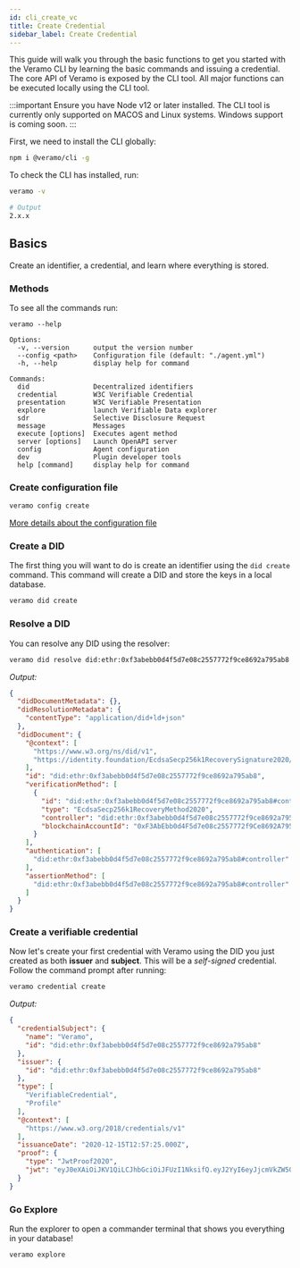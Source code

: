 ```yaml
---
id: cli_create_vc
title: Create Credential
sidebar_label: Create Credential
---
```


This guide will walk you through the basic functions to get you started with the Veramo CLI by learning the basic commands and issuing a credential. The core API of Veramo is exposed by the CLI tool. All major functions can be executed locally using the CLI tool.

:::important
Ensure you have Node v12 or later installed. The CLI tool is currently only supported on MACOS and Linux systems. Windows support is coming soon.
:::

First, we need to install the CLI globally:

```bash
npm i @veramo/cli -g
```

To check the CLI has installed, run:

```bash
veramo -v

# Output
2.x.x
```

## Basics

Create an identifier, a credential, and learn where everything is stored.

### Methods

To see all the commands run:

```
veramo --help

Options:
  -v, --version      output the version number
  --config <path>    Configuration file (default: "./agent.yml")
  -h, --help         display help for command

Commands:
  did                Decentralized identifiers
  credential         W3C Verifiable Credential
  presentation       W3C Verifiable Presentation
  explore            launch Verifiable Data explorer
  sdr                Selective Disclosure Request
  message            Messages
  execute [options]  Executes agent method
  server [options]   Launch OpenAPI server
  config             Agent configuration
  dev                Plugin developer tools
  help [command]     display help for command

```

### Create configuration file

```bash
veramo config create
```

[More details about the configuration file](./cli_config)

### Create a DID

The first thing you will want to do is create an identifier using the `did create` command. This command will create a DID and store the keys in a local database.

```bash
veramo did create
```

### Resolve a DID

You can resolve any DID using the resolver:

```bash
veramo did resolve did:ethr:0xf3abebb0d4f5d7e08c2557772f9ce8692a795ab8
```
_Output:_
```json
{
  "didDocumentMetadata": {},
  "didResolutionMetadata": {
    "contentType": "application/did+ld+json"
  },
  "didDocument": {
    "@context": [
      "https://www.w3.org/ns/did/v1",
      "https://identity.foundation/EcdsaSecp256k1RecoverySignature2020/lds-ecdsa-secp256k1-recovery2020-0.0.jsonld"
    ],
    "id": "did:ethr:0xf3abebb0d4f5d7e08c2557772f9ce8692a795ab8",
    "verificationMethod": [
      {
        "id": "did:ethr:0xf3abebb0d4f5d7e08c2557772f9ce8692a795ab8#controller",
        "type": "EcdsaSecp256k1RecoveryMethod2020",
        "controller": "did:ethr:0xf3abebb0d4f5d7e08c2557772f9ce8692a795ab8",
        "blockchainAccountId": "0xF3AbEbb0d4F5d7e08c2557772f9Ce8692A795ab8@eip155:1"
      }
    ],
    "authentication": [
      "did:ethr:0xf3abebb0d4f5d7e08c2557772f9ce8692a795ab8#controller"
    ],
    "assertionMethod": [
      "did:ethr:0xf3abebb0d4f5d7e08c2557772f9ce8692a795ab8#controller"
    ]
  }
}
```

### Create a verifiable credential

Now let's create your first credential with Veramo using the DID you just created as both **issuer** and **subject**. This will be a _self-signed_ credential. Follow the command prompt after running:

```bash
veramo credential create
```
_Output:_
```json
{
  "credentialSubject": {
    "name": "Veramo",
    "id": "did:ethr:0xf3abebb0d4f5d7e08c2557772f9ce8692a795ab8"
  },
  "issuer": {
    "id": "did:ethr:0xf3abebb0d4f5d7e08c2557772f9ce8692a795ab8"
  },
  "type": [
    "VerifiableCredential",
    "Profile"
  ],
  "@context": [
    "https://www.w3.org/2018/credentials/v1"
  ],
  "issuanceDate": "2020-12-15T12:57:25.000Z",
  "proof": {
    "type": "JwtProof2020",
    "jwt": "eyJ0eXAiOiJKV1QiLCJhbGciOiJFUzI1NksifQ.eyJ2YyI6eyJjcmVkZW50aWFsU3ViamVjdCI6eyJuYW1lIjoiVmVyYW1vIn0sIkBjb250ZXh0IjpbImh0dHBzOi8vd3d3LnczLm9yZy8yMDE4L2NyZWRlbnRpYWxzL3YxIl0sInR5cGUiOlsiVmVyaWZpYWJsZUNyZWRlbnRpYWwiLCJQcm9maWxlIl19LCJzdWIiOiJkaWQ6ZXRocjoweGYzYWJlYmIwZDRmNWQ3ZTA4YzI1NTc3NzJmOWNlODY5MmE3OTVhYjgiLCJuYmYiOjE2MDgwMzcwNDUsImlzcyI6ImRpZDpldGhyOjB4ZjNhYmViYjBkNGY1ZDdlMDhjMjU1Nzc3MmY5Y2U4NjkyYTc5NWFiOCJ9.X8UCc-wU2nt3BDvXKp3TT2syb4Gl7_F2IVSZNo_NIcihY8xloQBkhnezsBpTDJkfcRBfKwuEb9yPqGjZGmVpWQ"
  }
}
```

### Go Explore

Run the explorer to open a commander terminal that shows you everything in your database!

```
veramo explore
```
